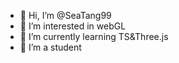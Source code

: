 - 👋 Hi, I’m @SeaTang99
- 👀 I’m interested in webGL
- 🌱 I’m currently learning TS&Three.js
- 💞️ I’m a student


<!---
SeaTang99/SeaTang99 is a ✨ special ✨ repository because its `README.md` (this file) appears on your GitHub profile.
You can click the Preview link to take a look at your changes.
--->
